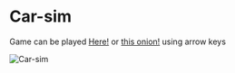# Car-sim

Game can be played [Here!](https://pugvsgold.github.io/carsim/)
or [this onion!](http://5m36g3r43e3zrwncdb5hiwly2rzeggvc75rhdnqsadvvkh2vcyftmlad.onion/carsim/) using arrow keys

![Car-sim](https://pugvsgold.github.io/pics/car-sim.png "car")
